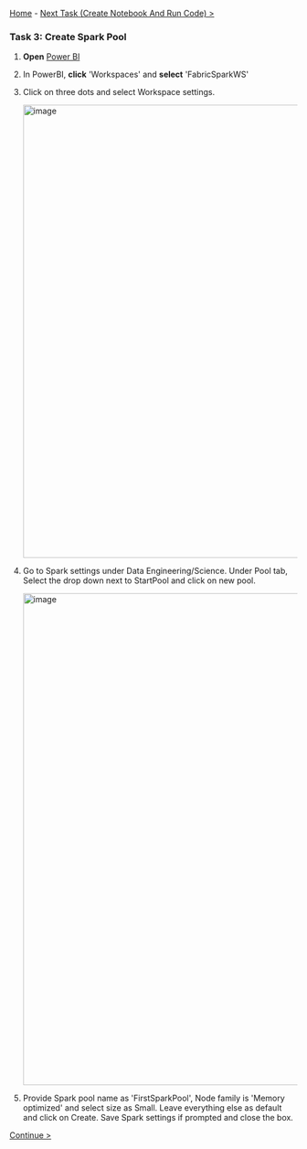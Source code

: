 [Home](README.md) -  [Next Task (Create Notebook And Run Code) >](Task4-Create-Notebook-And-Run-Code.md)

### Task 3: Create Spark Pool

1. **Open** [Power BI](https://app.powerbi.com/)

2. In PowerBI, **click** 'Workspaces' and **select** 'FabricSparkWS'

3. Click on three dots and select Workspace settings.

   <img width="793" alt="image" src="https://github.com/swmannepalli/Fabric-Spark-Fundamentals/assets/84516667/bd6fd069-47c5-41e5-9287-7de9d0825b54">
   
4. Go to Spark settings under Data Engineering/Science. Under Pool tab, Select the drop down next to StartPool and click on new pool.

   <img width="861" alt="image" src="https://github.com/swmannepalli/Fabric-Spark-Fundamentals/assets/84516667/ef4c2d72-1677-4bb0-9d22-da43198c4b55">

5. Provide Spark pool name as 'FirstSparkPool', Node family is 'Memory optimized' and select size as Small. Leave everything else as default and click on Create. Save Spark settings if prompted and close the box.




 [Continue >](Task4-Create-Notebook-And-Run-Code.md)



